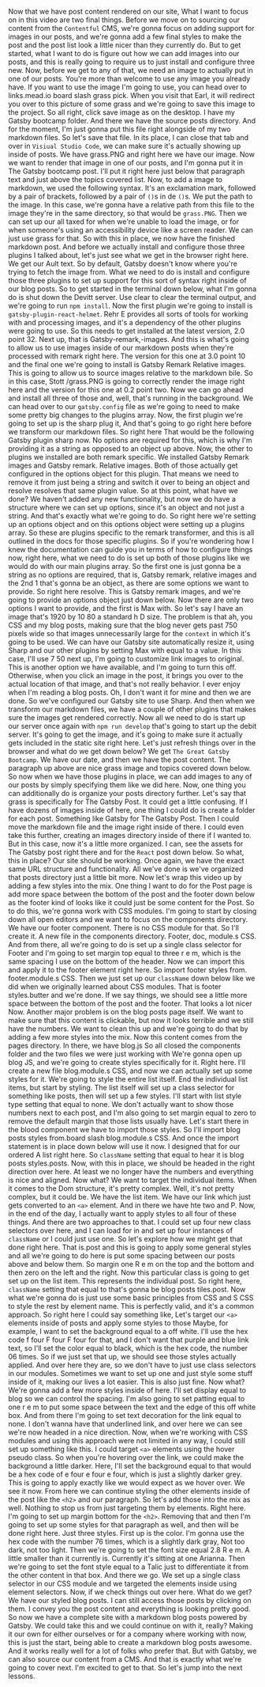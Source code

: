 Now that we have post content rendered on our site, What I want to focus on in this video are two final things.
Before we move on to sourcing our content from the `Contentful` CMS, we're gonna focus on adding support for images in our posts, and we're gonna add a few final styles to make the post and the post list look a little nicer than they currently do.
But to get started, what I want to do is figure out how we can add images into our posts, and this is really going to require us to just install and configure three new.
Now, before we get to any of that, we need an image to actually put in one of our posts.
You're more than welcome to use any image you already have.
If you want to use the image I'm going to use, you can head over to links.mead.io board slash grass pick.
When you visit that Earl, it will redirect you over to this picture of some grass and we're going to save this image to the project.
So all right, click save image as on the desktop.
I have my Gatsby bootcamp folder.
And there we have the source posts directory.
And for the moment, I'm just gonna put this file right alongside of my two markdown files.
So let's save that file.
In its place, I can close that tab and over in `Visiual Studio Code`, we can make sure it's actually showing up inside of posts.
We have grass.PNG and right here we have our image.
Now we want to render that image in one of our posts, and I'm gonna put it in The Gatsby bootcamp post.
I'll put it right here just below that paragraph text and just above the topics covered list.
Now, to add a image to markdown, we used the following syntax.
It's an exclamation mark, followed by a pair of brackets, followed by a pair of `()`s in de `()`s.
We put the path to the image.
In this case, we're gonna have a relative path from this file to the image they're in the same directory, so that would be `grass.PNG`.
Then we can set up our all taxed for when we're unable to load the image, or for when someone's using an accessibility device like a screen reader.
We can just use grass for that.
So with this in place, we now have the finished markdown post.
And before we actually install and configure those three plugins I talked about, let's just see what we get in the browser right here.
We get our Ault text.
So by default, Gatsby doesn't know where you're trying to fetch the image from.
What we need to do is install and configure those three plugins to set up support for this sort of syntax right inside of our blog posts.
So to get started in the terminal down below, what I'm gonna do is shut down the Devitt server.
Use clear to clear the terminal output, and we're going to run `npm install`.
Now the first plugin we're going to install is `gatsby-plugin-react-helmet`.
Rehr E provides all sorts of tools for working with and processing images, and it's a dependency of the other plugins were going to use.
So this needs to get installed at the latest version, 2.0 point 32.
Next up, that is Gatsby-remark,-images.
And this is what's going to allow us to use images inside of our markdown posts when they're processed with remark right here.
The version for this one at 3.0 point 10 and the final one we're going to install is Gatsby Remark Relative images.
This is going to allow us to source images relative to the markdown bile.
So in this case, Stott /grass.PNG is going to correctly render the image right here and the version for this one at 0.2 point two.
Now we can go ahead and install all three of those and, well, that's running in the background.
We can head over to our `gatsby.config` file as we're going to need to make some pretty big changes to the plugins array.
Now, the first plugin we're going to set up is the sharp plug it, And that's going to go right here before we transform our markdown files.
So right here That would be the following Gatsby plugin sharp now.
No options are required for this, which is why I'm providing it as a string as opposed to an object up above.
Now, the other to plugins we installed are both remark specific.
We installed Gatsby Remark images and Gatsby remark.
Relative images.
Both of those actually get configured in the options object for this plugin.
That means we need to remove it from just being a string and switch it over to being an object and resolve resolves that same plugin value.
So at this point, what have we done? We haven't added any new functionality, but now we do have a structure where we can set up options, since it's an object and not just a string.
And that's exactly what we're going to do.
So right here we're setting up an options object and on this options object were setting up a plugins array.
So these are plugins specific to the remark transformer, and this is all outlined in the docs for those specific plugins.
So if you're wondering how I knew the documentation can guide you in terms of how to configure things now, right here, what we need to do is set up both of those plugins like we would do with our main plugins array.
So the  first one is just gonna be a string as no options are required, that is, Gatsby remark, relative images and the 2nd 1 that's gonna be an object, as there are some options we want to provide.
So right here resolve.
This is Gatsby remark images, and we're going to provide an options object just down below.
Now there are only two options I want to provide, and the first is Max with.
So let's say I have an image that's 1920 by 10 80 a standard h D size.
The problem is that ah, you CSS and my blog posts, making sure that the blog never gets past 750 pixels wide so that images unnecessarily large for the `context` in which it's going to be used.
We can have our Gatsby site automatically resize it, using Sharp and our other plugins by setting Max with equal to a value.
In this case, I'll use 7 50 next up, I'm going to customize link images to original.
This is another option we have available, and I'm going to turn this off.
Otherwise, when you click an image in the post, it brings you over to the actual location of that image, and that's not really behavior.
I ever enjoy when I'm reading a blog posts.
Oh, I don't want it for mine and then we are done.
So we've configured our Gatsby site to use Sharp.
And then when we transform our markdown files, we have a couple of other plugins that makes sure the images get rendered correctly.
Now all we need to do is start up our server once again with `npm run develop` that's going to start up the debit server.
It's going to get the image, and it's going to make sure it actually gets included in the static site right here.
Let's just refresh things over in the browser and what do we get down below? We get `The Great Gatsby Bootcamp`.
We have our date, and then we have the post content.
The paragraph up above are nice grass image and topics covered down below.
So now when we have those plugins in place, we can add images to any of our posts by simply specifying them like we did here.
Now, one thing you can additionally do is organize your posts directory further.
Let's say that grass is specifically for The Gatsby Post.
It could get a little confusing.
If I have dozens of images inside of here, one thing I could do is create a folder for each post.
Something like Gatsby for The Gatsby Post.
Then I could move the markdown file and the image right inside of there.
I could even take this further, creating an images directory inside of there if I wanted to.
But in this case, now it's a little more organized.
I can, see the assets for The Gatsby post right there and for the `React` post down below.
So what, this in place? Our site should be working.
Once again, we have the exact same URL structure and functionality.
All we've done is we've organized that posts directory just a little bit more.
Now let's wrap this video up by adding a few styles into the mix.
One thing I want to do for the Post page is add more space between the bottom of the post and the footer down below as the footer kind of looks like it could just be some content for the Post.
So to do this, we're gonna work with CSS modules.
I'm going to start by closing down all open editors and we want to focus on the components directory.
We have our footer component.
There is no CSS module for that.
So I'll create it.
A new file in the components directory.
Footer, doc, module.s CSS.
And from there, all we're going to do is set up a single class selector for Footer and I'm going to set margin top equal to three r e m, which is the same spacing I use on the bottom of the header.
Now we can import this and apply it to the footer element right here.
So import footer styles from.
footer.module.s CSS.
Then we just set up our `className` down below like we did when we originally learned about CSS modules.
That is footer styles.butter and we're done.
If we say things, we should see a little more space between the bottom of the post and the footer.
That looks a lot nicer Now.
Another major problem is on the blog posts page itself.
We want to make sure that this content is clickable, but now it looks terrible and we still have the numbers.
We want to clean this up and we're going to do that by adding a few more styles into the mix.
Now this content comes from the pages directory.
In there, we have blog.js So all closed the components folder and the two files we were just working with We're gonna open up blog JS, and we're going to create styles specifically for it.
Right here.
I'll create a new file blog.module.s CSS, and now we can actually set up some styles for it.
We're going to style the entire list itself.
End the individual list items, but start by styling.
The list itself will set up a class selector for something like posts, then will set up a few styles.
I'll start with list style type setting that equal to none.
We don't actually want to show those numbers next to each post, and I'm also going to set margin equal to zero to remove the default margin that those lists usually have.
Let's start there in the blood component we have to import those styles.
So I'll import blog posts styles from.board slash blog.module.s CSS.
And once the import statement is in place down below will use it now.
I designed that for our ordered A list right here.
So `className` setting that equal to hear it is blog posts styles.posts.
Now, with this in place, we should be headed in the right direction over here.
At least we no longer have the numbers and everything is nice and aligned.
Now what? We want to target the individual items.
When it comes to the Dom structure, it's pretty complex.
Well, it's not pretty complex, but it could be.
We have the list item.
We have our link which just gets converted to an `<a>` element.
And in there we have hte two and P.
Now, in the end of the day, I actually want to apply styles to all four of these things.
And there are two approaches to that.
I could set up four new class selectors over here, and I can load for in and set up four instances of `className` or I could just use one.
So let's explore how we might get that done right here.
That is.post and this is going to apply some general styles and all we're going to do here is put some spacing between our posts above and below them.
So margin one R e m on the top and the bottom and then zero on the left and the right.
Now this particular class is going to get set up on the list item.
This represents the individual post.
So right here, `className` setting that equal to that's gonna be blog posts tiles.post.
Now what we're gonna do is just use some basic principles from CSS and S CSS to style the rest by element name.
This is perfectly valid, and it's a common approach.
So right here I could say something like, Let's target our `<a>` elements inside of posts and apply some styles to those Maybe, for example, I want to set the background equal to a off white.
I'll use the hex code f four F four F four for that, and I don't want that purple and blue link text, so I'll set the color equal to black, which is the hex code, the number 06 times.
So if we just set that up, we should see those styles actually applied.
And over here they are, so we don't have to just use class selectors in our modules.
Sometimes we want to set up one and just style some stuff inside of it, making our lives a lot easier.
This is also just fine.
Now what? We're gonna add a few more styles inside of here.
I'll set display equal to blog so we can control the spacing.
I'm also going to set patting equal to one r e m to put some space between the text and the edge of this off white box.
And from there I'm going to set text decoration for the link equal to none.
I don't wanna have that underlined link, and over here we can see we're now headed in a nice direction.
Now, when we're working with CSS modules and using this approach were not limited in any way, I could still set up something like this.
I could target `<a>` elements using the hover pseudo class.
So when you're hovering over the link, we could make the background a little darker.
Here, I'll set the background equal to that would be a hex code of e four e four e four, which is just a slightly darker grey.
This is going to apply exactly like we would expect as we hover over.
We see it now.
From here we can continue styling the other elements inside of the post like the `<h2>` and our paragraph.
So let's add those into the mix as well.
Nothing to stop us from just targeting them by elements.
Right here.
I'm going to set up margin bottom for the `<h2>`.
Removing that and then I'm going to set up some styles for that paragraph as well, and then will be done right here.
Just three styles.
First up is the color.
I'm gonna use the hex code with the number 76 times, which is a slightly dark gray, Not too dark, not too light.
Then we're going to set the font size equal 2.8 R e m.
A little smaller than it currently is.
Currently it's sitting at one Arianna.
Then we're going to set the font style equal to a Talic just to differentiate it from the other content in that box.
And there we go.
We set up a single class selector in our CSS module and we targeted the elements inside using element selectors.
Now, if we check things out over here.
What do we get? We have our styled blog posts.
I can still access those posts by clicking on them.
I convey you the post content and everything is looking pretty good.
So now we have a complete site with a markdown blog posts powered by Gatsby.
We could take this and we could continue on with it, really? Making it our own for either ourselves or for a company where working with now, this is just the start, being able to create a markdown blog posts awesome.
And it works really well for a lot of folks who prefer that.
But with Gatsby, we can also source our content from a CMS.
And that is exactly what we're going to cover next.
I'm excited to get to that.
So let's jump into the next lessons.
